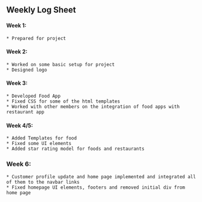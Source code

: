 ## Weekly Log Sheet

#### Week 1:

    * Prepared for project

#### Week 2:

    * Worked on some basic setup for project
    * Designed logo

#### Week 3:

    * Developed Food App
    * Fixed CSS for some of the html templates
    * Worked with other members on the integration of food apps with restaurant app

#### Week 4/5:

    * Added Templates for food
    * Fixed some UI elements
    * Added star rating model for foods and restaurants

### Week 6:

    * Customer profile update and home page implemented and integrated all of them to the navbar links
    * Fixed homepage UI elements, footers and removed initial div from home page